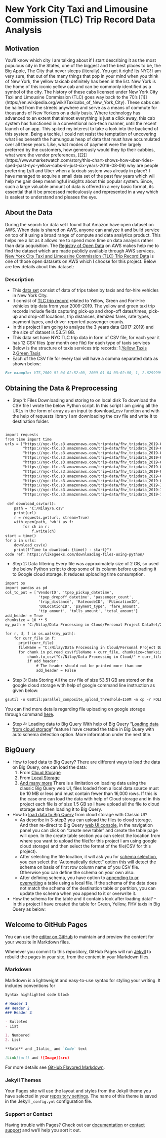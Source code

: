 # New York City Taxi and Limousine Commission (TLC) Trip Record Data Analysis

## Motivation
<p>You’ll know which city I am talking about if I start describing it as the most populous city in the States, one of the biggest and the best places to be, the Big Apple, The City that never sleeps (literally). You got it right! Its NYC! I am very sure, that out of the many things that pop in your mind when you think of New York, the yellow taxicab definitely has been in the list. New York is the home of this iconic yellow cab and can be commonly identified as a symbol of the city. The history of these cabs licensed under New York City Taxi and Limousine Commission (TLC) goes way back to the 70’s [[1]](https://en.wikipedia.org/wiki/Taxicabs_of_New_York_City). These cabs can be hailed from the streets anywhere and serve as a means of commute for thousands of New Yorkers on a daily basis. Where technology has advanced to an extent that almost everything is just a click away, this cab system has functioned in a conventional non-tech manner, until the recent launch of an app. This spiked my interest to take a look into the backend of this system. Being a techie, I could not resist the temptation of uncovering what lies beneath the humungous heap of data that must have accumulated over all these years. Like, what modes of payment were the largely preferred by the customers, how generously would they tip their cabbies, what were the vendor preferences, [[2]](https://www.marketwatch.com/story/this-chart-shows-how-uber-rides-sped-past-nyc-yellow-cabs-in-just-six-years-2019-08-09) why are people preferring Lyft and Uber when a taxicab system was already in place? I have managed to acquire a small data set of the past few years which will help me gain deep meaningful insights about this popular system. Since, such a large valuable amount of data is offered in a very basic format, its essential that it be processed meticulously and represented in a way which is easiest to understand and pleases the eye.</p>


## About the Data
During the search for data set I found that Amazon have open dataset on AWS. When data is shared on AWS, anyone can analyze it and build service on top of it using a broad range of compute and data analytics product. This helps me a lot as it allows me to spend more time on data analysis rather than data acquisition. The [Registry of Open Data](https://registry.opendata.aws/) on AWS makes help me to find the dataset which are made publicly available through AWS services. [New York City Taxi and Limousine Commission (TLC) Trip Record Data](https://registry.opendata.aws/nyc-tlc-trip-records-pds/) is one of those open datasets on AWS which I choose for this project. Below are few details about this dataset:
### Description
  - This [data set](https://www1.nyc.gov/site/tlc/about/tlc-trip-record-data.page) consist of data of trips taken by taxis and for-hire vehicles in New York City.
  - It consist of [TLC trip record](https://www1.nyc.gov/assets/tlc/downloads/pdf/trip_record_user_guide.pdf) related to Yellow, Green and For-Hire vehicles trip data from year 2009-2019. The yellow and green taxi trip records include fields capturing pick-up and drop-off dates/times, pick-up and drop-off locations, trip distances, itemized fares, rate types, payment types, and driver-reported passenger counts.
  - In this project I am going to analyze the 3 years data (2017-2019) and the size of dataset is 53.51 GB.
  - This data set have NYC TLC trip data in form of CSV file, for each year it has 12 CSV files (per month one file) for each type of taxis services
  - Below is the structure of taxis services trip records:
    1.[Yellow Taxis](https://www1.nyc.gov/assets/tlc/downloads/pdf/data_dictionary_trip_records_yellow.pdf)
    2.[Green Taxis](https://www1.nyc.gov/assets/tlc/downloads/pdf/data_dictionary_trip_records_green.pdf)
  - Each of the CSV file for every taxi will have a comma separated data as shown below:
  ```markdown
For example: VTS,2009-01-04 02:52:00, 2009-01-04 03:02:00, 1, 2.6299999999999999, -73.991956999999999, 40.721567, -73.993803, 40.695922000000003, CASH, 8.9000000000000004, 0.5, , 0, 0, 9.4000000000000004
```

## Obtaining the Data & Preprocessing
- Step 1: Files Downloading and storing to on local disk
To download the CSV file I wrote the below Python script. In this script I am giving all the URLs in the form of array as an input to download_csv function and with the help of requests library I am downloading the csv file and write it to destination folder.

```markdown

import requests
from time import time
urls = ["https://nyc-tlc.s3.amazonaws.com/trip+data/fhv_tripdata_2019-01.csv",
        "https://nyc-tlc.s3.amazonaws.com/trip+data/fhv_tripdata_2019-02.csv",
        "https://nyc-tlc.s3.amazonaws.com/trip+data/fhv_tripdata_2019-03.csv",
        "https://nyc-tlc.s3.amazonaws.com/trip+data/fhv_tripdata_2019-04.csv",
        "https://nyc-tlc.s3.amazonaws.com/trip+data/fhv_tripdata_2019-05.csv",
        "https://nyc-tlc.s3.amazonaws.com/trip+data/fhv_tripdata_2019-06.csv",
        "https://nyc-tlc.s3.amazonaws.com/trip+data/fhv_tripdata_2019-07.csv",
        "https://nyc-tlc.s3.amazonaws.com/trip+data/fhv_tripdata_2019-08.csv",
        "https://nyc-tlc.s3.amazonaws.com/trip+data/fhv_tripdata_2019-09.csv",
        "https://nyc-tlc.s3.amazonaws.com/trip+data/fhv_tripdata_2019-10.csv",
        "https://nyc-tlc.s3.amazonaws.com/trip+data/fhv_tripdata_2019-11.csv",
        "https://nyc-tlc.s3.amazonaws.com/trip+data/fhv_tripdata_2019-12.csv", ] 
  
 def download_csv(url):
    path = 'C:/Nilay/a.csv'
    print(url)
    r = requests.get(url, stream=True)
    with open(path, 'wb') as f:
        for ch in r:
            f.write(ch)
start = time()
for x in urls:
    download_csv(x)
    print(f"Time to download: {time() - start}")
code ref: https://likegeeks.com/downloading-files-using-python/

```

- Step 2: Data filtering
Every file was approximately size of 2 GB, so used the below Python script to drop some of its column before uploading it to Google cloud storage. It reduces uploading time consumption.

```markdown
import os
import pandas as pd
col_to_put = ['VendorID', 'tpep_pickup_datetime',
               'tpep_dropoff_datetime', 'passenger_count', 
               'trip_distance', 'RatecodeID', 'PULocationID',
               'DOLocationID', 'payment_type', 'fare_amount',
               'tip_amount', 'tolls_amount', 'total_amount'] 
add_header = True
chunksize = 10 ** 5
my_path = "C:/Nilay/Data Processing in Cloud/Personal Project DataSet/2019"

for r, d, f in os.walk(my_path):
    for curr_file in f:
      print(curr_file)
      fileName = "C:/Nilay/Data Processing in Cloud/Personal Project DataSet/2019/"
      for chunk in pd.read_csv(fileName + curr_file, chunksize=chunksize,usecols=col_to_put):
          chunk.to_csv("C:/Nilay/Data Processing in Cloud/" + curr_file, mode='a', index=False, header=add_header) 
          if add_header:
              # The header should not be printed more than one
              add_header = False
```

- Step 3: Data Storing
All the csv file of size 53.51 GB are stored on the google cloud storage with help of google command line instruction as given below:
```markdown
gsutil -o GSUtil:parallel_composite_upload_threshold=150M -m cp -r FOLDERNAME/FILENAME gs://BUCKET_PATH
```
You can find more details regarding file uploading on google storage through command [here](https://cloud.google.com/storage/docs/gsutil/commands/cp#synopsis).

- Step 4: Loading data to Big Query
With help of Big Query “[Loading data from cloud storage](https://cloud.google.com/bigquery/docs/loading-data-cloud-storage#overview)” feature I have created the table in Big Query with auto schema detection option. More information under the next title.

## BigQuery
  - How to load data to Big Query?
    There are different ways to load the data on Big Query, one can load the data:
      1. From [Cloud Storage](https://cloud.google.com/bigquery/docs/loading-data-cloud-storage#overview)
      2. From [Local Storage](https://cloud.google.com/bigquery/docs/loading-data-local#overview)
      3. [And many more](https://cloud.google.com/bigquery/docs/loading-data-local#overview)
    There is a limitation on loading data using the classic Big Query web UI, files loaded from a local data source must be 10 MB or less and must contain fewer than 16,000 rows. If this is the case one can load the data with help of Cloud storage and in this project each file is of size 1.5 GB so I have upload all the file to cloud storage and then loading it to Big Query.
  - How to [load data to Big Query](https://cloud.google.com/bigquery/docs/loading-data#overview) from cloud storage with Classic UI?
      - As describe in 3-step3 you can upload the files to cloud storage. And then re-direct to Big Query [web UI console](https://bigquery.cloud.google.com/welcome), in the navigation panel you can click on “create new table” and create the table page will open. In the create table section you can select the location from where you want to upload the file(for this project I am using google cloud storage) and then select the format of the file(CSV for this project).
      - After selecting the file location, it will ask you for [schema selection](https://cloud.google.com/bigquery/docs/loading-data-local#loading_data_from_a_local_data_source), you can select the “Automatically detect” option this will detect the schema on basis of first row column name of you CSV file. Otherwise you can define the schema on your own also.
      - After defining schema, you have option to [appending to or overwriting](https://cloud.google.com/bigquery/docs/loading-data-local#appending_to_or_overwriting_a_table_using_a_local_file) a table using a local file. If the schema of the data does not match the schema of the destination table or partition, you can update the schema when you append to it or overwrite it.
  - How the schema for the table and it contains look after loading data?
        - In this project I have created the table for Green, Yellow, FHV taxis in Big Query as below:
            
## Welcome to GitHub Pages

You can use the [editor on GitHub](https://github.com/nilaynarlawar/New-York-City-Taxi-and-Limousine-Commission-TLC-Trip-Record-Data-Analysis/edit/master/index.md) to maintain and preview the content for your website in Markdown files.

Whenever you commit to this repository, GitHub Pages will run [Jekyll](https://jekyllrb.com/) to rebuild the pages in your site, from the content in your Markdown files.

### Markdown

Markdown is a lightweight and easy-to-use syntax for styling your writing. It includes conventions for

```markdown
Syntax highlighted code block

# Header 1
## Header 2
### Header 3

- Bulleted
- List

1. Numbered
2. List

**Bold** and _Italic_ and `Code` text

[Link](url) and ![Image](src)
```

For more details see [GitHub Flavored Markdown](https://guides.github.com/features/mastering-markdown/).

### Jekyll Themes

Your Pages site will use the layout and styles from the Jekyll theme you have selected in your [repository settings](https://github.com/nilaynarlawar/New-York-City-Taxi-and-Limousine-Commission-TLC-Trip-Record-Data-Analysis/settings). The name of this theme is saved in the Jekyll `_config.yml` configuration file.

### Support or Contact

Having trouble with Pages? Check out our [documentation](https://help.github.com/categories/github-pages-basics/) or [contact support](https://github.com/contact) and we’ll help you sort it out.
